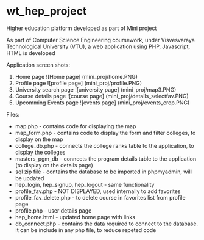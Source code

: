 # wt_hep_project
Higher education platform developed as part of Mini project

As part of Computer Science Engineering coursework, under Visvesvaraya Technological University (VTU), a web application using PHP, Javascript, HTML is developed

Application screen shots:
1. Home page
![Home page] (mini_proj/home.PNG)
2. Profile page
![profile page] (mini_proj/profile.PNG)
3. University search page
![university page] (mini_proj/map3.PNG)
4. Course details page
![course page] (mini_proj/details_selectfav.PNG)
5. Upcomming Events page
![events page] (mini_proj/events_crop.PNG)


Files: 
* map.php - contains code for displaying the map
* map_form.php - contains code to display the form and filter colleges, to display on the map
* college_db.php - connects the college ranks table to the application, to display the colleges
* masters_pgm_db - connects the program details table to the application (to display on the details page)
* sql zip file - contains the database to be imported in phpmyadmin, will be updated
* hep_login, hep_signup, hep_logout - same functionality
* profile_fav.php - NOT DISPLAYED, used internally to add favorites
* profile_fav_delete.php - to delete course in favorites list from profile page
* profile.php - user details page
* hep_home.html - updated home page with links
* db_connect.php - contains the data required to connect to the database. It can be include in any php file, to reduce repeted code

